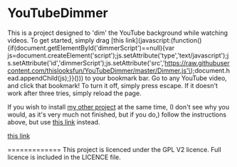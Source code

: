 YouTubeDimmer
=============
This is a project designed to 'dim' the YouTube background while watching videos.
To get started, simply drag [this link](javascript:(function(\){if(document.getElementById('dimmerScript'\)==null\){var js=document.createElement('script'\);js.setAttribute('type','text/javascript'\);js.setAttribute('id','dimmerScript'\);js.setAttribute('src','https://raw.githubusercontent.com/thislooksfun/YouTubeDimmer/master/Dimmer.js'\);document.head.appendChild(js\);}}(\)\)) to your bookmark bar. Go to any YouTube video, and click that bookmark! To turn it off, simply press escape. If it doesn't work after three tries, simply reload the page.  

If you wish to install [my other project](https://github.com/thislooksfun/YouTubeNightMode) at the same time, (I don't see why you would, as it's very much not finished, but if you do,) follow the instructions above, but use [this link](https://raw.githubusercontent.com/thislooksfun/YouTubeDimmer/master/DualInstallationBookmarkletScript) instead.

<a href="javascript:(function(\){if(document.getElementById('dimmerScript'\)==null\){var js=document.createElement('script'\);js.setAttribute('type','text/javascript'\);js.setAttribute('id','dimmerScript'\);js.setAttribute('src','https://raw.githubusercontent.com/thislooksfun/YouTubeDimmer/master/Dimmer.js'\);document.head.appendChild(js\);}}(\)\)">this link</a>

=============
This project is licenced under the GPL V2 licence. Full licence is included in the LICENCE file.
